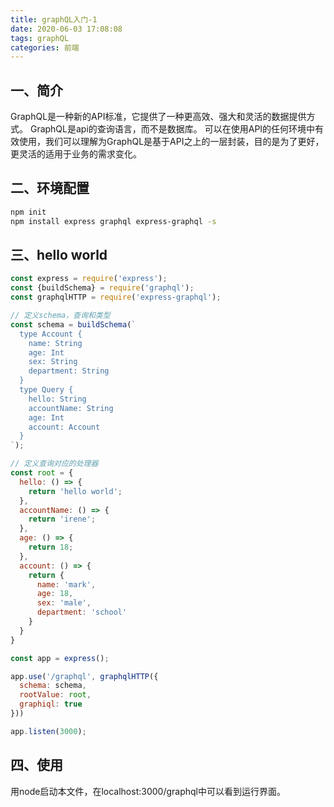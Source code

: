 ```yaml
---
title: graphQL入门-1
date: 2020-06-03 17:08:08
tags: graphQL
categories: 前端
---
```


## 一、简介
GraphQL是一种新的API标准，它提供了一种更高效、强大和灵活的数据提供方式。
GraphQL是api的查询语言，而不是数据库。
可以在使用API的任何环境中有效使用，我们可以理解为GraphQL是基于API之上的一层封装，目的是为了更好，更灵活的适用于业务的需求变化。

## 二、环境配置
``` bash
npm init
npm install express graphql express-graphql -s
```

## 三、hello world
``` js
const express = require('express');
const {buildSchema} = require('graphql');
const graphqlHTTP = require('express-graphql');

// 定义schema，查询和类型
const schema = buildSchema(`
  type Account {
    name: String
    age: Int
    sex: String
    department: String
  }
  type Query {
    hello: String
    accountName: String
    age: Int
    account: Account
  }
`);

// 定义查询对应的处理器
const root = {
  hello: () => {
    return 'hello world';
  },
  accountName: () => {
    return 'irene';
  },
  age: () => {
    return 18;
  },
  account: () => {
    return {
      name: 'mark',
      age: 18,
      sex: 'male',
      department: 'school'
    }
  }
}

const app = express();

app.use('/graphql', graphqlHTTP({
  schema: schema,
  rootValue: root,
  graphiql: true
}))

app.listen(3000);
```

## 四、使用
用node启动本文件，在localhost:3000/graphql中可以看到运行界面。